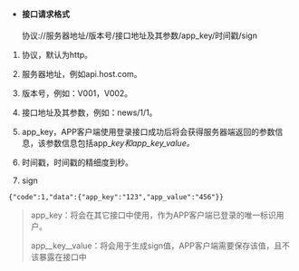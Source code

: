 * #### 接口请求格式

  协议://服务器地址/版本号/接口地址及其参数/app\_key/时间戳/sign

1. 协议，默认为http。

2. 服务器地址，例如api.host.com。

3. 版本号，例如：V001，V002。

4. 接口地址及其参数，例如：news/1/1。

5. app\_key，APP客户端使用登录接口成功后将会获得服务器端返回的参数信息，该参数信息包括app\__key和app\_key\_value。_

6. 时间戳，时间戳的精细度到秒。

7. sign

```
{"code":1,"data":{"app_key":"123","app_value":"456"}}
```

> app\_key：将会在其它接口中使用，作为APP客户端已登录的唯一标识用户。
>
> app\_\_key\_\_value：将会用于生成sign值，APP客户端需要保存该值，且不该暴露在接口中





